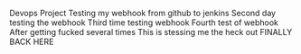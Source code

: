 Devops Project
Testing my webhook from github to jenkins 
Second day testing the webhook
Third time testing webhook
Fourth test of webhook
After getting fucked several times
This is stessing me the heck out
FINALLY BACK HERE
